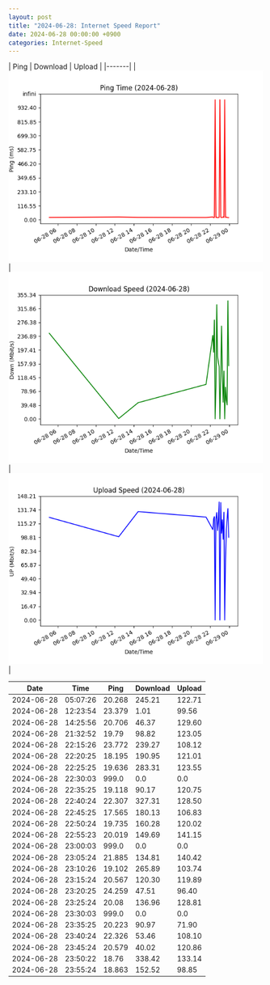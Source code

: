 ```yaml
---
layout: post
title: "2024-06-28: Internet Speed Report"
date: 2024-06-28 00:00:00 +0900
categories: Internet-Speed
---
```



| Ping | Download | Upload | 
|-------|
| ![Internet Speed Ping](/assets/2024-06-28-Internet-Speed/ping.png) | ![Internet Speed Download](/assets/2024-06-28-Internet-Speed/download.png) | ![Internet Speed Upload](/assets/2024-06-28-Internet-Speed/upload.png) |

| Date       | Time     | Ping   | Download  | Upload  |
|------------|----------|--------|-----------|---------|
| 2024-06-28 | 05:07:26 | 20.268 | 245.21 | 122.71 |
| 2024-06-28 | 12:23:54 | 23.379 | 1.01 | 99.56 |
| 2024-06-28 | 14:25:56 | 20.706 | 46.37 | 129.60 |
| 2024-06-28 | 21:32:52 | 19.79 | 98.82 | 123.05 |
| 2024-06-28 | 22:15:26 | 23.772 | 239.27 | 108.12 |
| 2024-06-28 | 22:20:25 | 18.195 | 190.95 | 121.01 |
| 2024-06-28 | 22:25:25 | 19.636 | 283.31 | 123.55 |
| 2024-06-28 | 22:30:03 | 999.0 | 0.0 | 0.0 |
| 2024-06-28 | 22:35:25 | 19.118 | 90.17 | 120.75 |
| 2024-06-28 | 22:40:24 | 22.307 | 327.31 | 128.50 |
| 2024-06-28 | 22:45:25 | 17.565 | 180.13 | 106.83 |
| 2024-06-28 | 22:50:24 | 19.735 | 160.28 | 120.02 |
| 2024-06-28 | 22:55:23 | 20.019 | 149.69 | 141.15 |
| 2024-06-28 | 23:00:03 | 999.0 | 0.0 | 0.0 |
| 2024-06-28 | 23:05:24 | 21.885 | 134.81 | 140.42 |
| 2024-06-28 | 23:10:26 | 19.102 | 265.89 | 103.74 |
| 2024-06-28 | 23:15:24 | 20.567 | 120.30 | 119.89 |
| 2024-06-28 | 23:20:25 | 24.259 | 47.51 | 96.40 |
| 2024-06-28 | 23:25:24 | 20.08 | 136.96 | 128.81 |
| 2024-06-28 | 23:30:03 | 999.0 | 0.0 | 0.0 |
| 2024-06-28 | 23:35:25 | 20.223 | 90.97 | 71.90 |
| 2024-06-28 | 23:40:24 | 22.326 | 53.46 | 108.10 |
| 2024-06-28 | 23:45:24 | 20.579 | 40.02 | 120.86 |
| 2024-06-28 | 23:50:22 | 18.76 | 338.42 | 133.14 |
| 2024-06-28 | 23:55:24 | 18.863 | 152.52 | 98.85 |
